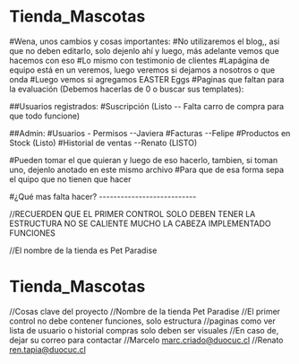 # Tienda_Mascotas
#Wena, unos cambios y cosas importantes:
 #No utilizaremos el blog,, asi que no deben editarlo, solo dejenlo ahí y luego, más adelante vemos que hacemos con eso
 #Lo mismo con testimonio de clientes
 #Lapágina de equipo está en un veremos, luego veremos si dejamos a nosotros o que onda
 #Luego vemos si agregamos EASTER Eggs
 #Paginas que faltan para la evaluación (Debemos hacerlas de 0 o buscar sus templates):
 
 
   ##Usuarios registrados:
    #Suscripción                (Listo -- Falta carro de compra para que todo funcione)
   
   ##Admin:
    #Usuarios - Permisos         --Javiera
    #Facturas                    --Felipe
    #Productos en Stock          (Listo)
    #Historial de ventas         --Renato (LISTO)
    
 #Pueden tomar el que quieran y luego de eso hacerlo, tambien, si toman uno, dejenlo anotado en este mismo archivo
 #Para que de esa forma sepa el quipo que no tienen que hacer
 
 #¿Qué mas falta hacer? ---------------------------
 
 //RECUERDEN QUE EL PRIMER CONTROL SOLO DEBEN TENER LA ESTRUCTURA NO SE CALIENTE MUCHO LA CABEZA IMPLEMENTADO FUNCIONES

//El nombre de la tienda es Pet Paradise
# Tienda_Mascotas
//Cosas clave del proyecto
//Nombre de la tienda Pet Paradise
//El primer control no debe contener funciones, solo estructura
//paginas como ver lista de usuario o historial compras solo deben ser visuales
//En caso de, dejar su correo para contactar
//Marcelo marc.criado@duocuc.cl
//Renato ren.tapia@duocuc.cl
<!-- Javi estuvo aquí :p -->